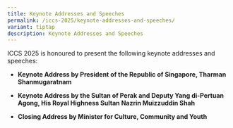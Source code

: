 ```yaml
---
title: Keynote Addresses and Speeches
permalink: /iccs-2025/keynote-addresses-and-speeches/
variant: tiptap
description: Keynote Addresses and Speeches
---
```

<p>ICCS 2025 is honoured to present the following keynote addresses and speeches:</p>
<ul data-tight="true" class="tight">
<li>
<p><strong>Keynote Address by President of the Republic of Singapore, Tharman Shanmugaratnam</strong>
</p>
</li>
<li>
<p><strong>Keynote Address by the Sultan of Perak and Deputy Yang di-Pertuan Agong, His Royal Highness Sultan Nazrin Muizzuddin Shah</strong>
</p>
</li>
<li>
<p><strong>Closing Address by Minister for Culture, Community and Youth</strong>
</p>
</li>
</ul>
<p></p>
